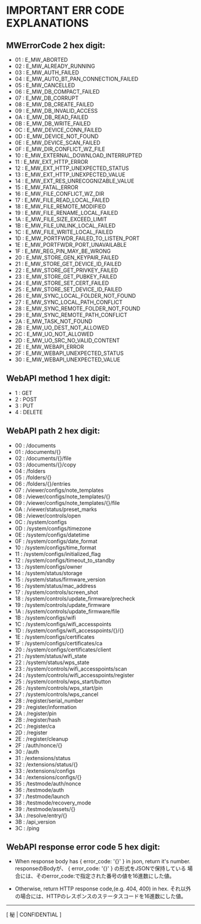 # IMPORTANT ERR CODE EXPLANATIONS

MWErrorCode 2 hex digit: 
----------------------------------------

 * 01 : E_MW_ABORTED
 * 02 : E_MW_ALREADY_RUNNING
 * 03 : E_MW_AUTH_FAILED
 * 04 : E_MW_AUTO_BT_PAN_CONNECTION_FAILED
 * 05 : E_MW_CANCELLED
 * 06 : E_MW_DB_COMPACT_FAILED
 * 07 : E_MW_DB_CORRUPT
 * 08 : E_MW_DB_CREATE_FAILED
 * 09 : E_MW_DB_INVALID_ACCESS
 * 0A : E_MW_DB_READ_FAILED
 * 0B : E_MW_DB_WRITE_FAILED
 * 0C : E_MW_DEVICE_CONN_FAILED
 * 0D : E_MW_DEVICE_NOT_FOUND
 * 0E : E_MW_DEVICE_SCAN_FAILED
 * 0F : E_MW_DIR_CONFLICT_WZ_FILE
 * 10 : E_MW_EXTERNAL_DOWNLOAD_INTERRUPTED
 * 11 : E_MW_EXT_HTTP_ERROR
 * 12 : E_MW_EXT_HTTP_UNEXPECTED_STATUS
 * 13 : E_MW_EXT_HTTP_UNEXPECTED_VALUE
 * 14 : E_MW_EXT_RES_UNRECOGNIZABLE_VALUE
 * 15 : E_MW_FATAL_ERROR
 * 16 : E_MW_FILE_CONFLICT_WZ_DIR
 * 17 : E_MW_FILE_READ_LOCAL_FAILED
 * 18 : E_MW_FILE_REMOTE_MODIFIED
 * 19 : E_MW_FILE_RENAME_LOCAL_FAILED
 * 1A : E_MW_FILE_SIZE_EXCEED_LIMIT
 * 1B : E_MW_FILE_UNLINK_LOCAL_FAILED
 * 1C : E_MW_FILE_WRITE_LOCAL_FAILED
 * 1D : E_MW_PORTFWDR_FAILED_TO_LISTEN_PORT
 * 1E : E_MW_PORTFWDR_PORT_UNAVAILABLE
 * 1F : E_MW_REG_PIN_MAY_BE_WRONG
 * 20 : E_MW_STORE_GEN_KEYPAIR_FAILED
 * 21 : E_MW_STORE_GET_DEVICE_ID_FAILED
 * 22 : E_MW_STORE_GET_PRIVKEY_FAILED
 * 23 : E_MW_STORE_GET_PUBKEY_FAILED
 * 24 : E_MW_STORE_SET_CERT_FAILED
 * 25 : E_MW_STORE_SET_DEVICE_ID_FAILED
 * 26 : E_MW_SYNC_LOCAL_FOLDER_NOT_FOUND
 * 27 : E_MW_SYNC_LOCAL_PATH_CONFLICT
 * 28 : E_MW_SYNC_REMOTE_FOLDER_NOT_FOUND
 * 29 : E_MW_SYNC_REMOTE_PATH_CONFLICT
 * 2A : E_MW_TASK_NOT_FOUND
 * 2B : E_MW_UO_DEST_NOT_ALLOWED
 * 2C : E_MW_UO_NOT_ALLOWED
 * 2D : E_MW_UO_SRC_NO_VALID_CONTENT
 * 2E : E_MW_WEBAPI_ERROR
 * 2F : E_MW_WEBAPI_UNEXPECTED_STATUS
 * 30 : E_MW_WEBAPI_UNEXPECTED_VALUE


WebAPI method 1 hex digit: 
----------------------------------------

 * 1 : GET
 * 2 : POST
 * 3 : PUT
 * 4 : DELETE


WebAPI path 2 hex digit: 
--------------------

 * 00 : /documents
 * 01 : /documents/{}
 * 02 : /documents/{}/file
 * 03 : /documents/{}/copy
 * 04 : /folders
 * 05 : /folders/{}
 * 06 : /folders/{}/entries
 * 07 : /viewer/configs/note_templates
 * 08 : /viewer/configs/note_templates/{}
 * 09 : /viewer/configs/note_templates/{}/file
 * 0A : /viewer/status/preset_marks
 * 0B : /viewer/controls/open
 * 0C : /system/configs
 * 0D : /system/configs/timezone
 * 0E : /system/configs/datetime
 * 0F : /system/configs/date_format
 * 10 : /system/configs/time_format
 * 11 : /system/configs/initialized_flag
 * 12 : /system/configs/timeout_to_standby
 * 13 : /system/configs/owner
 * 14 : /system/status/storage
 * 15 : /system/status/firmware_version
 * 16 : /system/status/mac_address
 * 17 : /system/controls/screen_shot
 * 18 : /system/controls/update_firmware/precheck
 * 19 : /system/controls/update_firmware
 * 1A : /system/controls/update_firmware/file
 * 1B : /system/configs/wifi
 * 1C : /system/configs/wifi_accesspoints
 * 1D : /system/configs/wifi_accesspoints/{}/{}
 * 1E : /system/configs/certificates
 * 1F : /system/configs/certificates/ca
 * 20 : /system/configs/certificates/client
 * 21 : /system/status/wifi_state
 * 22 : /system/status/wps_state
 * 23 : /system/controls/wifi_accesspoints/scan
 * 24 : /system/controls/wifi_accesspoints/register
 * 25 : /system/controls/wps_start/button
 * 26 : /system/controls/wps_start/pin
 * 27 : /system/controls/wps_cancel
 * 28 : /register/serial_number
 * 29 : /register/information
 * 2A : /register/pin
 * 2B : /register/hash
 * 2C : /register/ca
 * 2D : /register
 * 2E : /register/cleanup
 * 2F : /auth/nonce/{}
 * 30 : /auth
 * 31 : /extensions/status
 * 32 : /extensions/status/{}
 * 33 : /extensions/configs
 * 34 : /extensions/configs/{}
 * 35 : /testmode/auth/nonce
 * 36 : /testmode/auth
 * 37 : /testmode/launch
 * 38 : /testmode/recovery_mode
 * 39 : /testmode/assets/{}
 * 3A : /resolve/entry/{}
 * 3B : /api_version
 * 3C : /ping


WebAPI response error code 5 hex digit: 
--------------------

 * When response body has { error_code: '{}' } in json, return it's number.
   responseのBodyが、 { error_code: '{}' } の形式をJSONで保持している
   場合には、そのerror_code:で指定された番号の値を16進数にした値。
   
 * Otherwise, return HTTP response code,(e.g. 404, 400) in hex.
   それ以外の場合には、HTTPのレスポンスのステータスコードを16進数にした値。

----------------------------------------
[ 秘 | CONFIDENTIAL ]
